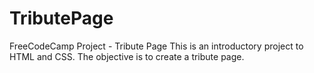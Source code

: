# TributePage
FreeCodeCamp Project - Tribute Page
This is an introductory project to HTML and CSS. The objective is to create a tribute page.
